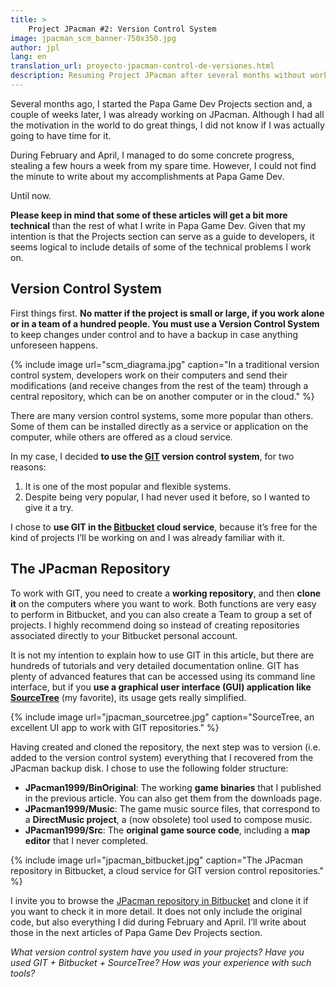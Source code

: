 ```yaml
---
title: >
    Project JPacman #2: Version Control System
image: jpacman_scm_banner-750x350.jpg
author: jpl
lang: en
translation_url: proyecto-jpacman-control-de-versiones.html
description: Resuming Project JPacman after several months without working on it. Creating the Version Control System repository. The source code first public version.
---
```


Several months ago, I started the Papa Game Dev Projects section and, a couple of weeks later, I was already working on JPacman. Although I had all the motivation in the world to do great things, I did not know if I was actually going to have time for it.

During February and April, I managed to do some concrete progress, stealing a few hours a week from my spare time. However, I could not find the minute to write about my accomplishments at Papa Game Dev.

Until now.

**Please keep in mind that some of these articles will get a bit more technical** than the rest of what I write in Papa Game Dev. Given that my intention is that the Projects section can serve as a guide to developers, it seems logical to include details of some of the technical problems I work on.

## Version Control System

First things first. **No matter if the project is small or large, if you work alone or in a team of a hundred people. You must use a Version Control System** to keep changes under control and to have a backup in case anything unforeseen happens.

{% include image url="scm_diagrama.jpg" caption="In a traditional version control system, developers work on their computers and send their modifications (and receive changes from the rest of the team) through a central repository, which can be on another computer or in the cloud." %}

There are many version control systems, some more popular than others. Some of them can be installed directly as a service or application on the computer, while others are offered as a cloud service.

In my case, I decided **to use the [GIT](https://git-scm.com/) version control system**, for two reasons:

1. It is one of the most popular and flexible systems.
1. Despite being very popular, I had never used it before, so I wanted to give it a try.

I chose to **use GIT in the [Bitbucket](https://bitbucket.org/) cloud service**, because it’s free for the kind of projects I’ll be working on and I was already familiar with it.

## The JPacman Repository

To work with GIT, you need to create a **working repository**, and then **clone it** on the computers where you want to work. Both functions are very easy to perform in Bitbucket, and you can also create a Team to group a set of projects. I highly recommend doing so instead of creating repositories associated directly to your Bitbucket personal account.

It is not my intention to explain how to use GIT in this article, but there are hundreds of tutorials and very detailed documentation online. GIT has plenty of advanced features that can be accessed using its command line interface, but if you **use a graphical user interface (GUI) application like [SourceTree](http://sourcetreeapp.com/)** (my favorite), its usage gets really simplified.

{% include image url="jpacman_sourcetree.jpg" caption="SourceTree, an excellent UI app to work with GIT repositories." %}

Having created and cloned the repository, the next step was to version (i.e. added to the version control system) everything that I recovered from the JPacman backup disk. I chose to use the following folder structure:

- **JPacman1999/BinOriginal**: The working **game binaries** that I published in the previous article. You can also get them from the downloads page.
- **JPacman1999/Music**: The game music source files, that correspond to a **DirectMusic project**, a (now obsolete) tool used to compose music.
- **JPacman1999/Src**: The **original game source code**, including a **map editor** that I never completed.

{% include image url="jpacman_bitbucket.jpg" caption="The JPacman repository in Bitbucket, a cloud service for GIT version control repositories." %}

I invite you to browse the [JPacman repository in Bitbucket](https://bitbucket.org/papagamedev/jpacman) and clone it if you want to check it in more detail. It does not only include the original code, but also everything I did during February and April. I’ll write about those in the next articles of Papa Game Dev Projects section.

*What version control system have you used in your projects? Have you used GIT + Bitbucket + SourceTree? How was your experience with such tools?*
